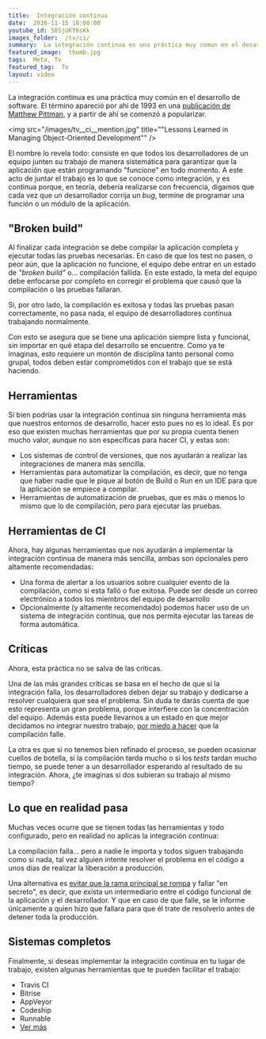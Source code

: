 ```yaml
---
title:  Integración continua
date:  2016-11-15 18:00:00
youtube_id: 58SjUKY6sKk
images_folder:  /tv/ci/
summary:  La integración continua es una práctica muy comun en el desarrollo de software que consiste en que los desarrolladores compilen su código continuamente para detectar errores tempranamente.
featured_image:  thumb.jpg
tags:  Meta, Tv
featured_tag:  Tv
layout: video
---
```


La integración continua es una práctica muy común en el desarrollo de software. El término apareció por ahí de 1993 en una <a href="http://dl.acm.org/citation.cfm?id=625253" target="_blank">publicación de Matthew Pittman</a>, y a partir de ahí se comenzó a popularizar.  

<img src="/images/tv__ci__mention.jpg" title=""Lessons Learned in Managing Object-Oriented Development"" />

El nombre lo revela todo: consiste en que todos los desarrolladores de un equipo junten su trabajo de manera sistemática para garantizar que la aplicación que están programando "funcione" en todo momento. A este acto de juntar el trabajo es lo que se conoce como integración, y es continua porque, en teoría, debería realizarse con frecuencia, digamos que cada vez que un desarrollador corrija un *bug*, termine de programar una función o un módulo de la aplicación.  

## "Broken build"  
Al finalizar cada integración se debe compilar la aplicación completa y ejecutar todas las pruebas necesarias. En caso de que los test no pasen, o peor aún, que la aplicación no funcione, el equipo debe entrar en un estado de *"broken build"* o… compilación fallida. En este estado, la meta del equipo debe enfocarse por completo en corregir el problema que causó que la compilación o las pruebas fallaran.

Si, por otro lado, la compilación es exitosa y todas las pruebas pasan correctamente, no pasa nada, el equipo de desarrolladores continua trabajando normalmente.

Con esto se asegura que se tiene una aplicación siempre lista y funcional, sin importar en qué etapa del desarrollo se encuentre. Como ya te imaginas, esto requiere un montón de disciplina tanto personal como grupal, todos deben estar comprometidos con el trabajo que se está haciendo.

## Herramientas  
Si bien podrías usar la integración continua sin ninguna herramienta más que nuestros entornos de desarrollo, hacer esto pues no es lo ideal. Es por eso que existen muchas herramientas que por su propia cuenta tienen mucho valor, aunque no son específicas para hacer CI, y estas son: 

- Los sistemas de control de versiones, que nos ayudarán a realizar las integraciones de manera más sencilla.    
- Herramientas para automatizar la compilación, es decir, que no tenga que haber nadie que le pique al botón de Build o Run en un IDE para que la aplicación se empiece a compilar.  
- Herramientas de automatización de pruebas, que es más o menos lo mismo que lo de compilación, pero para ejecutar las pruebas.  

## Herramientas de CI  
Ahora, hay algunas herramientas que nos ayudarán a implementar la integración continua de manera más sencilla, ambas son opcionales pero altamente recomendadas:

- Una forma de alertar a los usuarios sobre cualquier evento de la compilación, como si esta falló o fue exitosa. Puede ser desde un correo electrónico a todos los miembros del equipo de desarrollo
- Opcionalmente (y altamente recomendado) podemos hacer uso de un sistema de integración continua, que nos permita ejecutar las tareas de forma automática.  

## Críticas  
Ahora, esta práctica no se salva de las críticas. 

Una de las más grandes críticas se basa en el hecho de que si la integración falla, los desarrolladores deben dejar su trabajo y dedicarse a resolver cualquiera que sea el problema. Sin duda te darás cuenta de que esto representa un gran problema, porque interfiere con la concentración del equipo. Además esta puede llevarnos a un estado en que mejor decidamos no integrar nuestro trabajo, <a href="http://www.yegor256.com/2014/10/08/continuous-integration-is-dead.html#what-about-discipline" target="_blank">por miedo a hacer</a> que la compilación falle.

La otra es que si no tenemos bien refinado el proceso, se pueden  ocasionar cuellos de botella, si la compilación tarda mucho o si los *tests* tardan mucho tiempo, se puede tener a un desarrollador esperando al resultado de su integración. Ahora, ¿te imaginas si dos subieran su trabajo al mismo tiempo?

## Lo que en realidad pasa  
Muchas veces ocurre que se tienen todas las herramientas y todo configurado, pero en realidad no aplicas la integración continua:  

La compilación falla… pero a nadie le importa y todos siguen trabajando como si nada, tal vez alguien intente resolver el problema en el código a unos días de realizar la liberación a producción.

Una alternativa es <a href="https://luixrodriguezneches.wordpress.com/2012/08/27/continuous-integration-is-not-the-key/" target="_blank">evitar que la rama principal se rompa</a> y fallar "en secreto", es decir, que exista un intermediario entre el código funcional de la aplicación y el desarrollador. Y que en caso de que falle, se le informe únicamente a quien hizo que fallara para que él trate de resolverlo antes de detener toda la producción.

## Sistemas completos  
Finalmente, si deseas implementar la integración continua en tu lugar de trabajo, existen algunas herramientas que te pueden facilitar el trabajo:   

- Travis CI
- Bitrise
- AppVeyor
- Codeship
- Runnable
- <a href="https://github.com/integrations/feature/continuous-integration" target="_blank">Ver más</a>

